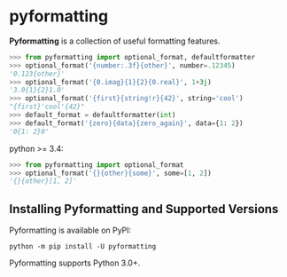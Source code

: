 # pyformatting

**Pyformatting** is a collection of useful formatting features.

```python
>>> from pyformatting import optional_format, defaultformatter
>>> optional_format('{number:.3f}{other}', number=.12345)
'0.123{other}'
>>> optional_format('{0.imag}{1}{2}{0.real}', 1+3j)
'3.0{1}{2}1.0'
>>> optional_format('{first}{string!r}{42}', string='cool')
"{first}'cool'{42}"
>>> default_format = defaultformatter(int)
>>> default_format('{zero}{data}{zero_again}', data={1: 2})
'0{1: 2}0'
```

python >= 3.4:

```python
>>> from pyformatting import optional_format
>>> optional_format('{}{other}{some}', some=[1, 2])
'{}{other}[1, 2]'
```

## Installing Pyformatting and Supported Versions

Pyformatting is available on PyPI:

```console
python -m pip install -U pyformatting
```

Pyformatting supports Python 3.0+.
